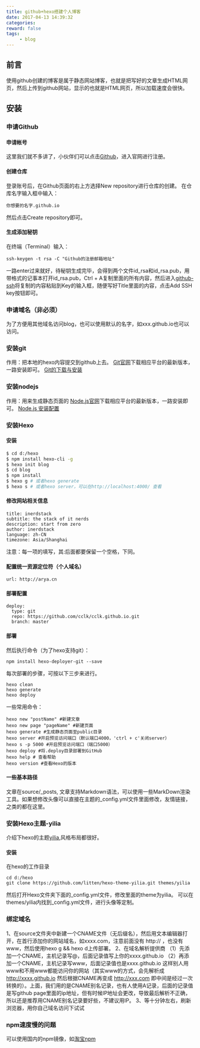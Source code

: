 ```yaml
---
title: github+hexo搭建个人博客
date: 2017-04-13 14:39:32
categories:
reward: false
tags:
     - blog
---
```


## 前言
使用github创建的博客是属于静态网站博客，也就是把写好的文章生成HTML网页，然后上传到github网站，显示的也就是HTML网页，所以加载速度会很快。

## 安装
### 申请Github
#### 申请帐号
这里我们就不多讲了，小伙伴们可以点击[Github](http://www.github.com/)，进入官网进行注册。
#### 创建仓库
登录账号后，在Github页面的右上方选择New repository进行仓库的创建。
在仓库名字输入框中输入：
```
你想要的名字.github.io
```
然后点击Create repository即可。

#### 生成添加秘钥
在终端（Terminal）输入：
```
ssh-keygen -t rsa -C "Github的注册邮箱地址"
```
一路enter过来就好，待秘钥生成完毕，会得到两个文件id_rsa和id_rsa.pub，用带格式的记事本打开id_rsa.pub，Ctrl + A复制里面的所有内容，然后进入[github-ssh](https://github.com/settings/ssh)将复制的内容粘贴到Key的输入框，随便写好Title里面的内容，点击Add SSH key按钮即可。

### 申请域名（非必须）
为了方便用其他域名访问blog，也可以使用默认的名字，如xxx.github.io也可以访问。

### 安装git
作用：把本地的hexo内容提交到github上去。
[Git官网](https://git-scm.com/downloads)下载相应平台的最新版本，一路安装即可。
[Git的下载与安装](Git的下载与安装)

### 安装nodejs
作用：用来生成静态页面的
[Node.js官网](https://nodejs.org/)下载相应平台的最新版本，一路安装即可。
[Node.js 安装配置](http://www.runoob.com/nodejs/nodejs-install-setup.html)

### 安装Hexo
#### 安装
``` bash
$ cd d:/hexo
$ npm install hexo-cli -g
$ hexo init blog
$ cd blog
$ npm install
$ hexo g # 或者hexo generate
$ hexo s # 或者hexo server，可以在http://localhost:4000/ 查看
```

#### 修改网站相关信息
```
title: inerdstack
subtitle: the stack of it nerds
description: start from zero
author: inerdstack
language: zh-CN
timezone: Asia/Shanghai
```
注意：每一项的填写，其:后面都要保留一个空格，下同。

#### 配置统一资源定位符（个人域名）
```
url: http://arya.cn
```

#### 部署配置
```
deploy:
  type: git
  repo: https://github.com/cclk/cclk.github.io.git
  branch: master
```

#### 部署
然后执行命令（为了hexo支持git）：
```
npm install hexo-deployer-git --save
```
每次部署的步骤，可按以下三步来进行。
```
hexo clean
hexo generate
hexo deploy
```
一些常用命令：
```
hexo new "postName" #新建文章
hexo new page "pageName" #新建页面
hexo generate #生成静态页面至public目录
hexo server #开启预览访问端口（默认端口4000，'ctrl + c'关闭server）
hexo s -p 5000 #开启预览访问端口（端口5000）
hexo deploy #将.deploy目录部署到GitHub
hexo help # 查看帮助
hexo version #查看Hexo的版本
```

#### 一些基本路径
文章在source/_posts, 文章支持Markdown语法，可以使用一些MarkDown渲染工具。如果想修改头像可以直接在主题的_config.yml文件里面修改，友情链接，之类的都在这里。

### 安装Hexo主题-yilia
介绍下hexo的主题[yilia](https://github.com/litten/hexo-theme-yilia),风格布局都很好。
#### 安装
在hexo的工作目录
```
cd d:/hexo
git clone https://github.com/litten/hexo-theme-yilia.git themes/yilia
```
然后打开Hexo文件夹下面的_config.yml文件，修改里面的theme为yilia。
可以在themes/yilia内找到_config.yml文件，进行头像等定制。


### 绑定域名
1、在source文件夹中新建一个CNAME文件（无后缀名），然后用文本编辑器打开，在首行添加你的网站域名，如xxxx.com，注意前面没有 http:// ，也没有www，然后使用hexo g && hexo d上传部署。
2、在域名解析提供商
    （1）先添加一个CNAME，主机记录写@，后面记录值写上你的xxxx.github.io
    （2）再添加一个CNAME，主机记录写www，后面记录值也是xxxx.github.io
这样别人用www和不用www都能访问你的网站（其实www的方式，会先解析成 http://xxxx.github.io 然后根据CNAME再变成 http://xxx.com 即中间是经过一次转换的）。上面，我们用的是CNAME别名记录，也有人使用A记录，后面的记录值是写github page里面的ip地址，但有时候IP地址会更改，导致最后解析不正确，所以还是推荐用CNAME别名记录要好些，不建议用IP。
3、等十分钟左右，刷新浏览器，用你自己域名访问下试试

### npm速度慢的问题
可以使用国内的npm镜像，如[淘宝npm](https://npm.taobao.org/)
